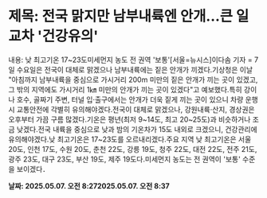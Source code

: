# **제목: 전국 맑지만 남부내륙엔 안개…큰 일교차 '건강유의'**

  내용: 낮 최고기온 17~23도미세먼지 농도 전 권역 '보통'[서울=뉴시스]이다솜 기자 = 7일 수요일은 전국이 대체로 맑겠으나 남부내륙에는 짙은 안개가 끼겠다.기상청은 이날 "아침까지 남부내륙을 중심으로 가시거리 200m 미만의 짙은 안개가 끼는 곳이 있겠고, 그 밖의 지역에도 가시거리 1㎞ 미만의 안개가 끼는 곳이 있겠다"고 예보했다.특히 강이나 호수, 골짜기 주변, 터널 입·출구에서는 안개가 더욱 짙게 끼는 곳이 있으니 차량 운행 시 교통안전에 각별히 유의해야겠다.전국이 대체로 맑겠으나, 강원내륙·산지, 경상권은 오후부터 가끔 구름 많겠다.기온은 평년(최저 9~14도, 최고 20~25도)과 비슷하거나 조금 낮겠다.전국 내륙을 중심으로 낮과 밤의 기온차가 15도 내외로 크겠으니, 건강관리에 유의해야겠다.낮 최고기온은 17~23도를 오르내리겠다.주요 지역 낮 최고기온은 서울 20도, 인천 17도, 수원 20도, 춘천 22도, 강릉 19도, 청주 22도, 대전 22도, 전주 21도, 광주 23도, 대구 23도, 부산 19도, 제주 19도다.미세먼지 농도는 전 권역이 '보통' 수준을 보이겠다．

  **날짜: 2025.05.07. 오전 8:272025.05.07. 오전 8:37**